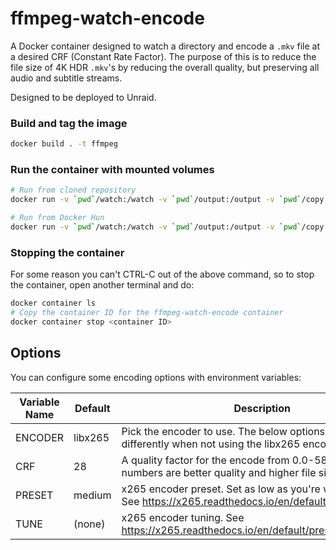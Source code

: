 # ffmpeg-watch-encode

A Docker container designed to watch a directory and encode a `.mkv` file at a desired CRF (Constant Rate Factor).
The purpose of this is to reduce the file size of 4K HDR `.mkv`'s by reducing the overall quality, but preserving all audio and subtitle streams.

Designed to be deployed to Unraid.

### Build and tag the image
```sh
docker build . -t ffmpeg
```

### Run the container with mounted volumes
```sh
# Run from cloned repository
docker run -v `pwd`/watch:/watch -v `pwd`/output:/output -v `pwd`/copy:/copy -v `pwd`/logs:/logs ffmpeg

# Run from Docker Hun
docker run -v `pwd`/watch:/watch -v `pwd`/output:/output -v `pwd`/copy:/copy -v `pwd`/logs:/logs charlocharlie/ffmpeg-watch-encode
```

### Stopping the container
For some reason you can't CTRL-C out of the above command, so to stop the container, open another terminal and do:
```sh
docker container ls
# Copy the container ID for the ffmpeg-watch-encode container
docker container stop <container ID>
```

## Options
You can configure some encoding options with environment variables:

| Variable Name | Default | Description                                                                                                        |
|---------------|---------|--------------------------------------------------------------------------------------------------------------------|
| ENCODER       | libx265 | Pick the encoder to use. The below options may behave differently when not using the libx265 encoder.              |
| CRF           | 28      | A quality factor for the encode from 0.0-58.0. Lower numbers are better quality and higher file size.              |
| PRESET        | medium  | x265 encoder preset. Set as low as you're willing to wait. See https://x265.readthedocs.io/en/default/presets.html |
| TUNE          | (none)  | x265 encoder tuning. See https://x265.readthedocs.io/en/default/presets.html#tuning                                |
